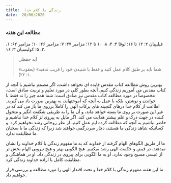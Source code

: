 ```yaml
---
title:  زندگی با کلام خدا
date:  20/06/2020
---
```


### مطالعه این هفته
فیلیپیان ۲: ۱۲ تا ۱۶؛ لوقا ۴: ۴، ۸، ۱۰ تا ۱۲؛ مزامیر ۳۷: ۷؛ مزامیر ۴۶: ۱۰؛ مزامیر ۶۲: ۱، ۲، ۵؛ کولیسیان ۳: ۱۶.

> <p>آیه حفظی</p>
> «شما باید بر طبق کلام عمل کنید و فقط با شنیدن خود را فریب ندهید» (یعقوب ۱: ۲۲).

بهترین روش مطالعه کتاب مقدس فایده ای نخواهد داشت، اگر مصمم نباشیم با آنچه از کتاب مقدس می آموزیم زندگی کنیم. آنچه بطور کلی در مورد تعلیم و تربیت صادق است، مخصوصاً در مورد مطالعه کتاب مقدس نیز صادق است: شما همه چیز را نه فقط با خواندن و نوشتن، بلکه با عمل به آنچه که آموختهاید، به بهترین صورت یاد می گیرید. اطاعت از کلام خدا درهای گنجینه های برکات الهی را کاملاً برروی ما باز می کند که در غیر این صورت بر روی ما بسته خواهد ماند، و آن ما را به طریقی شگفت انگیز و متحول کننده در جهت درک و علم بیشتر هدایت می کند. اگر مایل به پیروی لز کلام خدا نباشیم و حاضر نباشیم به آنچه که مطالعه کرده ایم عمل کنیم، از نظر روحانی رشد نخواهیم کرد. و کسانیکه شاهد زندگی ما هستند، دچار سردرگمی خواهند شد زیرا که زندگی ما با سخنان ما مطابقت ندارد.

ما از طریق الگوهای الهام گرفته از خداوند که به ما مفهوم زندگی با کلام خداوند را نشان میدهند، در فیض و حکمت الهی رشد میکنیم. هیچ الگویی بهتر و هیچ نیرویی الهام بخش تر از عیسی مسیح وجود ندارد. او به ما الگویی برای پیروی در زندگی داد. او در هماهنگی و مطابقت کامل با اراده خداوند زندگی کرد.

ما این هفته مفهوم زندگی با کلام خدا و تحت اقتدار الهی را مورد مطالعه و بررسی قرار خواهیم داد.
